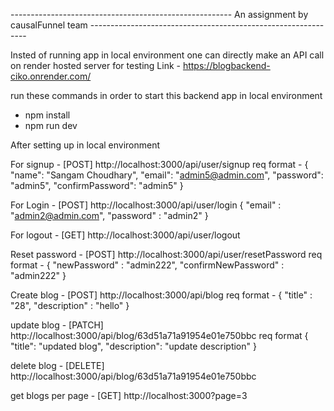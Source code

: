 ------------------------------------------------------- An assignment by causalFunnel team  --------------------------------------------------------------

Insted of running app in local environment one can directly make an API call on render hosted server for testing
Link - https://blogbackend-ciko.onrender.com/


run these commands in order to start this backend app in local environment

- npm install 
- npm run dev

After setting up in local environment 

For signup  - [POST] http://localhost:3000/api/user/signup
req format - 
{
    "name": "Sangam Choudhary",
    "email": "admin5@admin.com",
    "password": "admin5",
    "confirmPassword": "admin5"
}


For Login - [POST] http://localhost:3000/api/user/login
{
    "email" : "admin2@admin.com",
    "password" : "admin2"
}

For logout - [GET] http://localhost:3000/api/user/logout

Reset password - [POST] http://localhost:3000/api/user/resetPassword
req format -
{
    "newPassword" : "admin222",
    "confirmNewPassword" : "admin222"
}

Create blog - [POST] http://localhost:3000/api/blog
req format -
{
    "title" : "28",
    "description" : "hello"
}

update blog - [PATCH] http://localhost:3000/api/blog/63d51a71a91954e01e750bbc
req format
{
    "title": "updated blog",
    "description": "update description"
}

delete blog - [DELETE] http://localhost:3000/api/blog/63d51a71a91954e01e750bbc

get blogs per page - [GET] http://localhost:3000?page=3
